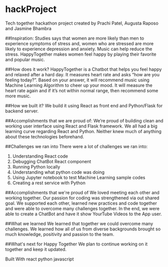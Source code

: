 # hackProject
Tech together hackathon project created by Prachi Patel, Augusta Raposo and Jasmine Bhambra

##Inspiration:
Studies says that women are more likely than men to experience symptoms of stress and, women who are stressed are more likely to experience depression and anxiety. Music can help reduce the stress. HappyTogether makes women feel happy by playing their favorite and popular music.

##How does it work?
HappyTogether is a Chatbot that helps you feel happy and relaxed after a hard day. It measures heart rate and asks “how are you feeling today?”. Based on your answer, it will recommend music using Machine Learning Algorithm to cheer up your mood. It will measure the heart rate again and if it’s not within normal range,  then recommend some more music.

##How we built it?
We build it using React as front end  and Python/Flask for backend server.

##Accomplishments that we are proud of:
We’re proud of building clean and working user interface using React and Flask framework. We all had a big learning curve regarding React and Python. Neither knew much of anything about these technologies beforehand. 

##Challenges we ran into
There were a lot of challenges we ran into:
1) Understanding React code
2) Debugging ChatBot React component
3) Running Python locally
4) Understanding what python code was doing
5) Using Jupyter notebook to test Machine Learning sample codes
6) Creating a rest service with Python

##Accomplishments that we're proud of
We loved meeting each other and working together. Our passion for coding was strengthened via out shared goal. We supported each other, learned new practices and code together and were able to overcome many challenges together. In the end, we were able to create a ChatBot and have it show YourTube Videos to the App user.

##What we learned
We learned that together we could overcome many challenges. We learned how all of us from diverse backgrounds brought so much knowledge, positivity and passion to the team.

##What's next for Happy Together
We plan to continue working on it together and keep it updated.

Built With
react
python
javascript
